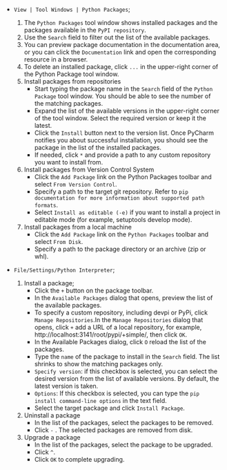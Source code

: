 - `View | Tool Windows | Python Packages`;
    1. The `Python Packages` tool window shows installed packages and the packages available in the `PyPI repository`.
    2. Use the `Search` field to filter out the list of the available packages.
    3. You can preview package documentation in the documentation area, or you can click the `Documentation` link and open the corresponding resource in a browser.
    4. To delete an installed package, click `...` in the upper-right corner of the Python Package tool window.
    5. Install packages from repositories
        - Start typing the package name in the `Search` field of the `Python Package` tool window. You should be able to see the number of the matching packages.
        - Expand the list of the available versions in the upper-right corner of the tool window. Select the required version or keep it the latest.
        - Click the `Install` button next to the version list. Once PyCharm notifies you about successful installation, you should see the package in the list of the installed packages.
        - If needed, click `*` and provide a path to any custom repository you want to install from.
    6. Install packages from Version Control System
        - Click the `Add Package` link on the Python Packages toolbar and select `From Version Control`.
        - Specify a path to the target git repository. Refer to `pip documentation for more information about supported path formats`.
        - Select `Install as editable (-e)` if you want to install a project in editable mode (for example, setuptools develop mode).
    7. Install packages from a local machine
        - Click the `Add Package` link on the `Python Packages` toolbar and select `From Disk`.
        - Specify a path to the package directory or an archive (zip or whl).
    
- `File/Settings/Python Interpreter`;
    1. Install a package;
        - Click the `+` button on the package toolbar.
        - In the `Available Packages` dialog that opens, preview the list of the available packages.
        - To specify a custom repository, including devpi or PyPi, click `Manage Repositories`.In the `Manage Repositories` dialog that opens, click `+` add a URL of a local repository, for example, http://localhost:3141/root/pypi/+simple/, then click `OK`.
        - In the Available Packages dialog, click `O` reload the list of the packages.
        - Type the `name` of the package to install in the `Search` field. The list shrinks to show the matching packages only.
        - `Specify version`: if this checkbox is selected, you can select the desired version from the list of available versions. By default, the latest version is taken.
        - `Options`: If this checkbox is selected, you can type the `pip install command-line options` in the text field.
        - Select the target package and click `Install Package`.
    2. Uninstall a package
        - In the list of the packages, select the packages to be removed.
        - Click `-` . The selected packages are removed from disk.
    3. Upgrade a package
        - In the list of the packages, select the package to be upgraded.
        - Click `^`.
        - Click `OK` to complete upgrading.
    

